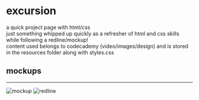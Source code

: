 # excursion

 a quick project page with html/css  
just something whipped up quickly as a refresher of html and css skills while following a redline/mockup!  
content used belongs to codecademy (video/images/design) and is stored in the resources folder along with styles.css

## mockups

---
![mockup](https://content.codecademy.com/programs/freelance-one/excursion/mocks/excursion.png)
![redline](https://content.codecademy.com/programs/freelance-one/excursion/mocks/excursion_redline.png)
